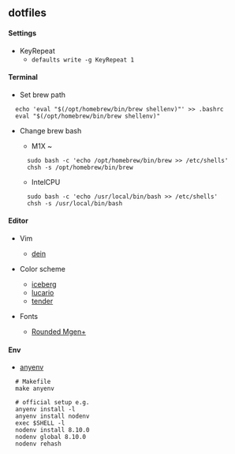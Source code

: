 ## dotfiles

#### Settings
- KeyRepeat
  - `defaults write -g KeyRepeat 1`

#### Terminal

- Set brew path
```
  echo 'eval "$(/opt/homebrew/bin/brew shellenv)"' >> .bashrc
  eval "$(/opt/homebrew/bin/brew shellenv)"
```

- Change brew bash

  - M1X ~
  ```
    sudo bash -c 'echo /opt/homebrew/bin/brew >> /etc/shells'
    chsh -s /opt/homebrew/bin/brew
  ```

  - IntelCPU
  ```
    sudo bash -c 'echo /usr/local/bin/bash >> /etc/shells'
    chsh -s /usr/local/bin/bash
  ```

#### Editor

- Vim
  - [dein](https://github.com/Shougo/dein.vim)

- Color scheme
  - [iceberg](https://github.com/cocopon/iceberg.vim)
  - [lucario](https://github.com/raphamorim/lucario)
  - [tender](https://github.com/jacoborus/tender.vim)

- Fonts
  - [Rounded Mgen+](http://jikasei.me/font/rounded-mgenplus/)

#### Env

- [anyenv](https://github.com/anyenv/anyenv)
```shell
  # Makefile
  make anyenv

  # official setup e.g.
  anyenv install -l
  anyenv install nodenv
  exec $SHELL -l
  nodenv install 8.10.0
  nodenv global 8.10.0
  nodenv rehash
```
